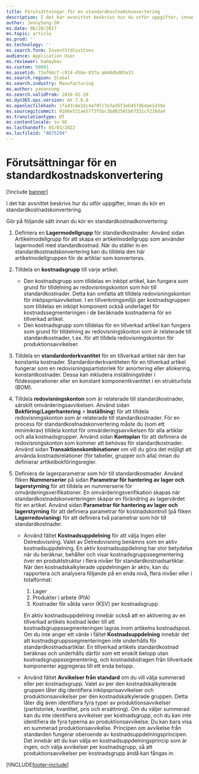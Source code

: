 ```yaml
---
title: Förutsättningar för en standardkostnadskonvertering
description: I det här avsnittet beskrivs hur du utför uppgifter, innan du kör en standardkostnadskonvertering.
author: JennySong-SH
ms.date: 06/20/2017
ms.topic: article
ms.prod: ''
ms.technology: ''
ms.search.form: InventStdCostConv
audience: Application User
ms.reviewer: kamaybac
ms.custom: 50891
ms.assetid: 73af66cf-c924-45be-837a-a648dbd05a31
ms.search.region: Global
ms.search.industry: Manufacturing
ms.author: yanansong
ms.search.validFrom: 2016-02-28
ms.dyn365.ops.version: AX 7.0.0
ms.openlocfilehash: 1fa43c8e32c4af8fc7e3ad5f3eb457dbdae1d39e
ms.sourcegitcommit: 9166e531ae5773f5bc3bd02501b67331cf216da4
ms.translationtype: HT
ms.contentlocale: sv-SE
ms.lasthandoff: 05/03/2022
ms.locfileid: "8675294"
---
```

# <a name="prerequisites-for-a-standard-cost-conversion"></a>Förutsättningar för en standardkostnadskonvertering

[!include [banner](../includes/banner.md)]

I det här avsnittet beskrivs hur du utför uppgifter, innan du kör en standardkostnadskonvertering. 

Gör på följande sätt innan du kör en standardkostnadkonvertering:

1.  Definiera en **Lagermodellgrupp** för standardkostnader. Använd sidan Artikelmodellgrupp för att skapa en artikelmodellgrupp som använder lagermodell med standardkostnad. När du ställer in en standardkostnadskonvertering kan du tilldela den här artikelmodellgruppen för de artiklar som konverteras.
2.  Tilldela en **kostnadsgrupp** till varje artikel.
    -   Den kostnadsgrupp som tilldelas en inköpt artikel, kan fungera som grund för tilldelning av redovisningskonton som hör till standardkostnader. Detta kan omfatta att tilldela redovisningskonton för inköpsprisavvikelser. I en tillverkningsmiljö ger kostnadsgruppen som tilldelas en inköpt komponent också underlaget för kostnadssegmenteringen i de beräknade kostnaderna för en tillverkad artikel.
    -   Den kostnadsgrupp som tilldelas för en tillverkad artikel kan fungera som grund för tilldelning av redovisningskonton som är relaterade till standardkostnader, t.ex. för att tilldela redovisningskonton för produktionsavvikelser.

3.  Tilldela en **standardorderkvantitet** för en tillverkad artikel när den har konstanta kostnader. Standardorderkvantiteten för en tillverkad artikel fungerar som en redovisningspartistorlek för amortering eller allokering, konstantkostnader. Dessa kan inkludera inställningstider i flödesoperationer eller en konstant komponentkvantitet i en strukturlista (BOM).
4.  Tilldela **redovisningskonton** som är relaterade till standardkostnader, särskilt omvärderingsavvikelsen. Använd sidan **Bokföring**(**Lagerhantering** &gt; **Inställning**) för att tilldela redovisningskonton som är relaterade till standardkostnader. För en process för standardkostnadskonvertering måste du (som ett minimikrav) tilldela kontot för omvärderingsavvikelsen för alla artiklar och alla kostnadsgrupper. Använd sidan **Kontoplan** för att definiera de redovisningskonton som kommer att behövas för standardkostnader. Använd sidan **Transaktionskombinationer** om vill du göra det möjligt att använda kostnadsrelationer (för tabeller, grupper och alla) innan du definierar artikelbokföringsregler.
5.  Definiera de lagerparametrar som hör till standardkostnader. Använd fliken **Nummerserier** på sidan **Parametrar för hantering av lager och lagerstyrning** för att tilldela en nummerserie för omvärderingsverifikationer. En omvärderingsverifikation skapas när standardkostnadskonverteringen skapar en förändring av lagervärdet för en artikel. Använd sidan **Parametrar för hantering av lager och lagerstyrning** för att definiera parametrar för kostnadskontroll (på fliken **Lagerredovisning**) för att definiera två parametrar som hör till standardkostnader.
    -   Använd fältet **Kostnadsuppdelning** för att välja Ingen eller Delredovisning. Valet av Delredovisning benämns som en aktiv kostnadsuppdelning. En aktiv kostnadsuppdelning har stor betydelse när du beräknar, behåller och visar kostnadsgruppssegmentering över en produktstruktur i flera nivåer för standardkostnadsartiklar. När den kostnadskalkylerade uppdelningen är aktiv, kan du rapportera och analysera följande på en enda nivå, flera nivåer eller i totalformat:
        1.  Lager
        2.  Produkter i arbete (PIA)
        3.  Kostnader för sålda varor (KSV) per kostnadsgrupp

        En aktiv kostnadsuppdelning innebär också att en aktivering av en tillverkad artikels kostnad leder till att kostnadsgruppssegmenteringen lagras inom artikelns kostnadspost. Om du inte anger ett värde i fältet **Kostnadsuppdelning** innebär det att kostnadsgruppssegmenteringen inte underhålls för standardkostnadsartiklar. En tillverkad artikels standardkostnad beräknas och underhålls därför som ett enskilt belopp utan kostnadsgruppssegmentering, och kostnadsbidragen från tillverkade komponenter aggregeras till ett enda belopp.
    -   Använd fältet **Avvikelser från standard** om du vill välja summerad eller per kostnadsgrupp. Valet av per den kostnadskalkylerade gruppen låter dig identifiera inköpsprisavvikelser och produktionsavvikelser per den kostnadskalkylerade gruppen. Detta låter dig även identifiera fyra typer av produktionsavvikelser (partistorlek, kvantitet, pris och ersättning). Om du väljer summerad kan du inte identifiera avvikelser per kostnadsgrupp, och du kan inte identifiera de fyra typerna av produktionsavvikelse. Du kan bara visa en summerad produktionsavvikelse. Principen om avvikelse från standarden fungerar oberoende av kostnadsuppdelningsprincipen. Det innebär att du kan välja en kostnadsuppdelningsprincip som är ingen, och välja avvikelser per kostnadsgrupp, så att produktionsavvikelser per kostnadsgrupp ändå kan fångas in.







[!INCLUDE[footer-include](../../includes/footer-banner.md)]